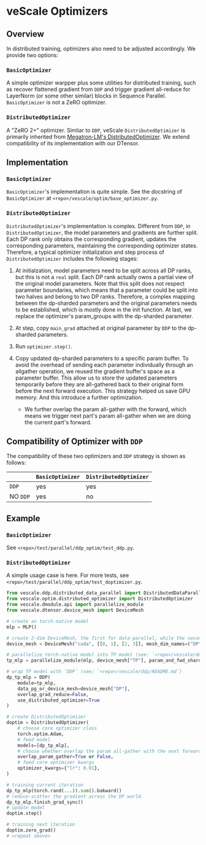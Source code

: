 # veScale Optimizers

## Overview

In distributed training, optimizers also need to be adjusted accordingly. We provide two options:

### `BasicOptimizer`

A simple optimizer warpper plus some utilities for distributed training, such as recover flattened gradient from `DDP` and trigger gradient all-reduce for LayerNorm (or some other similar) blocks in Sequence Parallel. `BasicOptimizer` is not a ZeRO optimizer.

### `DistributedOptimizer`

A "ZeRO 2+" optimizer. Simliar to `DDP`, veScale `DistributedOptimizer` is primarily inherited from [Megatron-LM's DistributedOptimizer](https://github.com/NVIDIA/Megatron-LM/blob/main/megatron/core/optimizer/distrib_optimizer.py). We extend compatibility of its implementation with our DTensor.

## Implementation

### `BasicOptimizer`

`BasicOptimizer`'s implementation is quite simple. See the docstring of `BasicOptimizer` at `<repo>/vescale/optim/base_optimizer.py`.

### `DistributedOptimizer`

`DistributedOptimizer`'s implementation is complex. Different from `DDP`, in `DistributedOptimizer`, the model parameters and gradients are further split. Each DP rank only obtains the corresponding gradient, updates the corresponding parameters, maintaining the corresponding optimizer states. Therefore, a typical optimizer initialization and step process of `DistributedOptimizer` includes the following stages:

1. At initialzation, model parameters need to be split across all DP ranks, but this is not a `real` split. Each DP rank actually owns a partial view of the original model parameters. Note that this split does not respect parameter boundaries, which means that a parameter could be split into two halves and belong to two DP ranks. Therefore, a complex mapping between the dp-sharded parameters and the original parameters needs to be established, which is mostly done in the init function. At last, we replace the optimizer's param_groups with the dp-sharded parameter.

2. At step, copy `main_grad` attached at original parameter by `DDP` to the dp-sharded parameters.

3. Run `optimizer.step()`.

4. Copy updated dp-sharded parameters to a specific param buffer. To avoid the overhead of sending each parameter individually through an allgather operation, we reused the gradient buffer's space as a parameter buffer. This allow us to store the updated parameters temporarily before they are all-gathered back to their original form before the next forward execution. This strategy helped us save GPU memory. And this introduce a further optimization.

    - We further overlap the param all-gather with the forward, which means we trigger next part's param all-gather when we are doing the current part's forward.

## Compatibility of Optimizer with `DDP`

The compatibility of these two optimizers and `DDP` strategy is shown as follows:

|          | `BasicOptimizer` | `DistributedOptimizer` |
| -------- | ---------------- | ---------------------- |
| `DDP`    |      yes         |        yes             |
| NO `DDP` |      yes         |         no             |

## Example

### `BasicOptimizer`

See `<repo>/test/parallel/ddp_optim/test_ddp.py`. 

### `DistributedOptimizer`

A simple usage case is here. For more tests, see `<repo>/test/parallel/ddp_optim/test_doptimizer.py`.

```python
from vescale.ddp.distributed_data_parallel import DistributedDataParallel as DDP
from vescale.optim.distributed_optimizer import DistributedOptimizer
from vescale.dmodule.api import parallelize_module
from vescale.dtensor.device_mesh import DeviceMesh

# create an torch-native model
mlp = MLP()

# create 2-dim DeviceMesh, the first for data-parallel, while the second for tensor-parallel.
device_mesh = DeviceMesh("cuda", [[0, 1], [2, 3]], mesh_dim_names=("DP", "TP"))

# parallelize torch-native model into TP model (see: `<repo>/vescale/dmodule/README.md`)
tp_mlp = parallelize_module(mlp, device_mesh["TP"], param_and_fwd_sharding_plan)

# wrap TP model with `DDP` (see: `<repo>/vescale/ddp/README.md`)
dp_tp_mlp = DDP(
    module=tp_mlp,
    data_pg_or_device_mesh=device_mesh["DP"],
    overlap_grad_reduce=False,
    use_distributed_optimizer=True
)

# create DistributedOptimizer
doptim = DistributedOptimizer(
    # choose core optimizer class
    torch.optim.Adam,
    # feed model
    models=[dp_tp_mlp],
    # choose whether overlap the param all-gather with the next forward for speeding up
    overlap_param_gather=True or False,
    # feed core optimizer kwargs
    optimizer_kwargs={"lr": 0.01},
)

# training current iteration
dp_tp_mlp(torch.rand(...)).sum().bakward()
# reduce-scatter the gradient across the DP world.
dp_tp_mlp.finish_grad_sync()
# update model
doptim.step()

# training next iteration
doptim.zero_grad()
# <repeat above>

```
